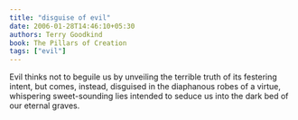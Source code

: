 ```yaml
---
title: "disguise of evil"
date: 2006-01-28T14:46:10+05:30
authors: Terry Goodkind
book: The Pillars of Creation
tags: ["evil"]
---
```

Evil thinks not to beguile us by unveiling the terrible truth of its festering intent, but comes, instead, disguised in the diaphanous robes of a virtue, whispering sweet-sounding lies intended to seduce us into the dark bed of our eternal graves.
